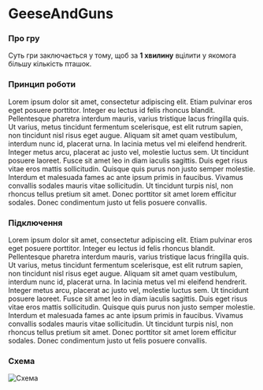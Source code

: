# GeeseAndGuns
### Про гру
Суть гри заключається у тому, щоб за **1 хвилину** вцілити у якомога більшу кількість пташок.
### Принцип роботи
Lorem ipsum dolor sit amet, consectetur adipiscing elit. Etiam pulvinar eros eget posuere porttitor. Integer eu lectus id felis rhoncus blandit. Pellentesque pharetra interdum mauris, varius tristique lacus fringilla quis. Ut varius, metus tincidunt fermentum scelerisque, est elit rutrum sapien, non tincidunt nisl risus eget augue. Aliquam sit amet quam vestibulum, interdum nunc id, placerat urna. In lacinia metus vel mi eleifend hendrerit. Integer metus arcu, placerat ac justo vel, molestie luctus sem. Ut tincidunt posuere laoreet. Fusce sit amet leo in diam iaculis sagittis. Duis eget risus vitae eros mattis sollicitudin. Quisque quis purus non justo semper molestie. Interdum et malesuada fames ac ante ipsum primis in faucibus. Vivamus convallis sodales mauris vitae sollicitudin. Ut tincidunt turpis nisl, non rhoncus tellus pretium sit amet. Donec porttitor sit amet lorem efficitur sodales. Donec condimentum justo ut felis posuere convallis.
### Підключення
Lorem ipsum dolor sit amet, consectetur adipiscing elit. Etiam pulvinar eros eget posuere porttitor. Integer eu lectus id felis rhoncus blandit. Pellentesque pharetra interdum mauris, varius tristique lacus fringilla quis. Ut varius, metus tincidunt fermentum scelerisque, est elit rutrum sapien, non tincidunt nisl risus eget augue. Aliquam sit amet quam vestibulum, interdum nunc id, placerat urna. In lacinia metus vel mi eleifend hendrerit. Integer metus arcu, placerat ac justo vel, molestie luctus sem. Ut tincidunt posuere laoreet. Fusce sit amet leo in diam iaculis sagittis. Duis eget risus vitae eros mattis sollicitudin. Quisque quis purus non justo semper molestie. Interdum et malesuada fames ac ante ipsum primis in faucibus. Vivamus convallis sodales mauris vitae sollicitudin. Ut tincidunt turpis nisl, non rhoncus tellus pretium sit amet. Donec porttitor sit amet lorem efficitur sodales. Donec condimentum justo ut felis posuere convallis.
### Схема
![Схема](https://github.com/potterua/GeeseAndGuns/raw/master/scheme.png)
